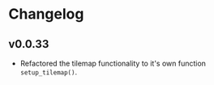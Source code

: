 # Changelog

## v0.0.33

- Refactored the tilemap functionality to it's own function `setup_tilemap()`.
